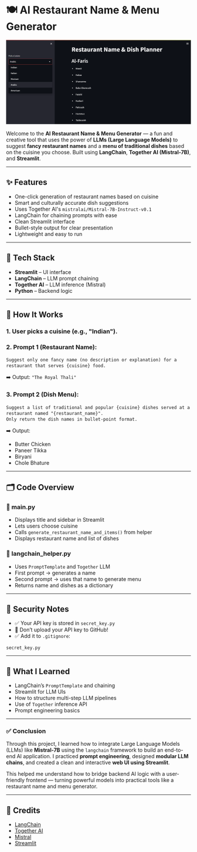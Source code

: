 # 🍽️ AI Restaurant Name & Menu Generator

![App Screenshot](Web_Interface.png)

Welcome to the **AI Restaurant Name & Menu Generator** — a fun and creative tool that uses the power of **LLMs (Large Language Models)** to suggest **fancy restaurant names** and a **menu of traditional dishes** based on the cuisine you choose. Built using **LangChain**, **Together AI (Mistral-7B)**, and **Streamlit**.

---

## ✨ Features

- One-click generation of restaurant names based on cuisine
- Smart and culturally accurate dish suggestions
- Uses Together AI's `mistralai/Mistral-7B-Instruct-v0.1`
- LangChain for chaining prompts with ease
- Clean Streamlit interface
- Bullet-style output for clear presentation
- Lightweight and easy to run

---

## 🧠 Tech Stack

- **Streamlit** – UI interface
- **LangChain** – LLM prompt chaining
- **Together AI** – LLM inference (Mistral)
- **Python** – Backend logic

---

## 🧪 How It Works

### 1. User picks a cuisine (e.g., "Indian").

### 2. Prompt 1 (Restaurant Name):
```text
Suggest only one fancy name (no description or explanation) for a restaurant that serves {cuisine} food.
```

➡️ Output: `"The Royal Thali"`

### 3. Prompt 2 (Dish Menu):
```text
Suggest a list of traditional and popular {cuisine} dishes served at a restaurant named "{restaurant_name}".
Only return the dish names in bullet-point format.
```

➡️ Output:
- Butter Chicken  
- Paneer Tikka  
- Biryani  
- Chole Bhature

---

## 🗂️ Code Overview

### 🔸 main.py
- Displays title and sidebar in Streamlit
- Lets users choose cuisine
- Calls `generate_restaurant_name_and_items()` from helper
- Displays restaurant name and list of dishes

### 🔹 langchain_helper.py
- Uses `PromptTemplate` and `Together` LLM
- First prompt → generates a name
- Second prompt → uses that name to generate menu
- Returns name and dishes as a dictionary

---

## 🔐 Security Notes

- ✅ Your API key is stored in `secret_key.py`
- 🛑 Don’t upload your API key to GitHub!
- ✅ Add it to `.gitignore`:

```
secret_key.py
```

---

## 🧠 What I Learned

- LangChain’s `PromptTemplate` and chaining
- Streamlit for LLM UIs
- How to structure multi-step LLM pipelines
- Use of `Together` inference API
- Prompt engineering basics
  
---

### ✅ Conclusion

Through this project, I learned how to integrate Large Language Models (LLMs) like **Mistral-7B** using the `langchain` framework to build an end-to-end AI application. I practiced **prompt engineering**, designed **modular LLM chains**, and created a clean and interactive **web UI using Streamlit**. 

This helped me understand how to bridge backend AI logic with a user-friendly frontend — turning powerful models into practical tools like a restaurant name and menu generator.

---

## 🙌 Credits

- [LangChain](https://www.langchain.com/)
- [Together AI](https://www.together.ai/)
- [Mistral](https://mistral.ai/)
- [Streamlit](https://streamlit.io/)
